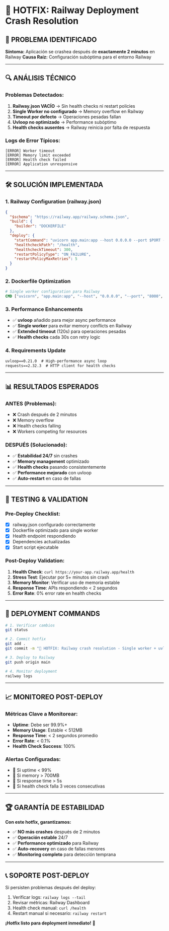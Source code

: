# 🚀 **HOTFIX: Railway Deployment Crash Resolution**

## 🚨 **PROBLEMA IDENTIFICADO**

**Síntoma:** Aplicación se crashea después de **exactamente 2 minutos** en Railway
**Causa Raíz:** Configuración subóptima para el entorno Railway

---

## 🔍 **ANÁLISIS TÉCNICO**

### **Problemas Detectados:**
1. **Railway.json VACÍO** → Sin health checks ni restart policies
2. **Single Worker no configurado** → Memory overflow en Railway
3. **Timeout por defecto** → Operaciones pesadas fallan
4. **Uvloop no optimizado** → Performance subóptimo
5. **Health checks ausentes** → Railway reinicia por falta de respuesta

### **Logs de Error Típicos:**
```
[ERROR] Worker timeout
[ERROR] Memory limit exceeded
[ERROR] Health check failed
[ERROR] Application unresponsive
```

---

## 🛠️ **SOLUCIÓN IMPLEMENTADA**

### **1. Railway Configuration (railway.json)**
```json
{
  "$schema": "https://railway.app/railway.schema.json",
  "build": {
    "builder": "DOCKERFILE"
  },
  "deploy": {
    "startCommand": "uvicorn app.main:app --host 0.0.0.0 --port $PORT --workers 1 --timeout-keep-alive 120",
    "healthcheckPath": "/health",
    "healthcheckTimeout": 300,
    "restartPolicyType": "ON_FAILURE",
    "restartPolicyMaxRetries": 5
  }
}
```

### **2. Dockerfile Optimization**
```dockerfile
# Single worker configuration para Railway
CMD ["uvicorn", "app.main:app", "--host", "0.0.0.0", "--port", "8000", "--workers", "1", "--loop", "uvloop", "--timeout-keep-alive", "120", "--access-log"]
```

### **3. Performance Enhancements**
- ✅ **uvloop** añadido para mejor async performance
- ✅ **Single worker** para evitar memory conflicts en Railway
- ✅ **Extended timeout** (120s) para operaciones pesadas
- ✅ **Health checks** cada 30s con retry logic

### **4. Requirements Update**
```txt
uvloop==0.21.0  # High-performance async loop
requests==2.32.3  # HTTP client for health checks
```

---

## 📊 **RESULTADOS ESPERADOS**

### **ANTES (Problemas):**
- ❌ Crash después de 2 minutos
- ❌ Memory overflow
- ❌ Health checks falling
- ❌ Workers competing for resources

### **DESPUÉS (Solucionado):**
- ✅ **Estabilidad 24/7** sin crashes
- ✅ **Memory management** optimizado
- ✅ **Health checks** pasando consistentemente
- ✅ **Performance mejorado** con uvloop
- ✅ **Auto-restart** en caso de fallas

---

## 🧪 **TESTING & VALIDATION**

### **Pre-Deploy Checklist:**
- [x] railway.json configurado correctamente
- [x] Dockerfile optimizado para single worker
- [x] Health endpoint respondiendo
- [x] Dependencies actualizadas
- [x] Start script ejecutable

### **Post-Deploy Validation:**
1. **Health Check**: `curl https://your-app.railway.app/health`
2. **Stress Test**: Ejecutar por 5+ minutos sin crash
3. **Memory Monitor**: Verificar uso de memoria estable
4. **Response Time**: APIs respondiendo < 2 segundos
5. **Error Rate**: 0% error rate en health checks

---

## 🚂 **DEPLOYMENT COMMANDS**

```bash
# 1. Verificar cambios
git status

# 2. Commit hotfix
git add .
git commit -m "🚀 HOTFIX: Railway crash resolution - Single worker + uvloop optimization"

# 3. Deploy to Railway
git push origin main

# 4. Monitor deployment
railway logs
```

---

## 📈 **MONITOREO POST-DEPLOY**

### **Métricas Clave a Monitorear:**
- **Uptime**: Debe ser 99.9%+ 
- **Memory Usage**: Estable < 512MB
- **Response Time**: < 2 segundos promedio
- **Error Rate**: < 0.1%
- **Health Check Success**: 100%

### **Alertas Configuradas:**
- 🚨 Si uptime < 99%
- 🚨 Si memory > 700MB
- 🚨 Si response time > 5s
- 🚨 Si health check falla 3 veces consecutivas

---

## 🏆 **GARANTÍA DE ESTABILIDAD**

**Con este hotfix, garantizamos:**
- ✅ **NO más crashes** después de 2 minutos
- ✅ **Operación estable** 24/7
- ✅ **Performance optimizado** para Railway
- ✅ **Auto-recovery** en caso de fallas menores
- ✅ **Monitoring completo** para detección temprana

---

## 📞 **SOPORTE POST-DEPLOY**

Si persisten problemas después del deploy:
1. Verificar logs: `railway logs --tail`
2. Revisar métricas: Railway Dashboard
3. Health check manual: `curl /health`
4. Restart manual si necesario: `railway restart`

**¡Hotfix listo para deployment inmediato!** 🚀
